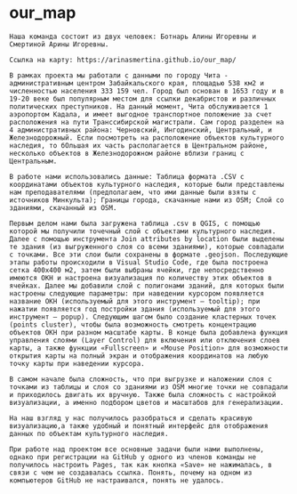 # our_map
	Наша команда состоит из двух человек: Ботнарь Алины Игоревны и Смертиной Арины Игоревны. 

	Ссылка на карту: https://arinasmertina.github.io/our_map/

	В рамках проекта мы работали с данными по городу Чита - административным центром Забайкальского края, площадью 538 км2 и численностью населения 333 159 чел. Город был основан в 1653 году и в 19-20 веке был популярным местом для ссылки декабристов и различных политических преступников. На данный момент, Чита обслуживается 1 аэропортом Кадала, и имеет выгодное транспортное положение за счет расположения на пути Транссибирской магистрали. Сам город разделен на 4 административных района: Черновский, Ингодинский, Центральный, и Железнодорожный. Если посмотреть на расположение объектов культурного наследия, то бОльшая их часть располагается в Центральном районе, несколько объектов в Железнодорожном районе вблизи границ с Центральным.

	В работе нами использовались данные: Таблица формата .СSV с координатами объектов культурного наследия, которые были представлены нам преподавателями (предполагаем, что ими данные были взяты с источников Минкульта); Границы города, скачанные нами из OSM; Слой со зданиями, скачанный из OSM. 

	Первым делом нами была загружена таблица .csv в QGIS, с помощью которой мы получили точечный слой с объектами культурного наследия. Далее с помощью инструмента Join attributes by location были выделены те здания (из выгруженного слоя со всеми зданиями), которые совпадали с точками. Все эти слои были сохранены в формате .geojson. Последующие этапы работы происходили в Visual Studio Code, где была построена сетка 400х400 м2, затем были выбраны ячейки, где непосредственно имеются ОКН и настроена визуализация по количеству этих объектов в ячейках. Далее мы добавили слой с полигонами зданий, для которых были настроены следующие параметры: при наведении курсором появляется название ОКН (используемый для этого инструмент – tooltip); при нажатии появляется год постройки здания (используемый для этого инструмент – popup). Следующим шагом было создание кластерных точек (points cluster), чтобы была возможность смотреть концентрацию объектов ОКН при разном масштабе карты. В конце была добавлена функция управления слоями (Layer Control) для включения или отключения слоев карты, а также функции «Fullscreen» и «Mouse Position» для возможности открытия карты на полный экран и отображения координатов на любую точку карты при наведении курсора.

	В самом начале была сложность, что при выгрузке и наложении слоя с точками из таблицы и слоя со зданиями из OSM многие точки не совпадали и приходилось двигать их вручную. Также была сложность с настройкой визуализации, а именно подбором цветов и масштабов для генерализации.  

	На наш взгляд у нас получилось разобраться и сделать красивую визуализацию,а также удобный и понятный интерфейс для отображения данных по объектам культурного наследия. 

	При работе над проектом все основные задачи были нами выполнены, однако при регистрации на GitHub у одного из членов команды не получилось настроить Pages, так как кнопка «Save» не нажималась, в связи с чем не создавалась ссылка. Понять, почему на одном из компьютеров GitHub не настраивался, понять не удалось.
